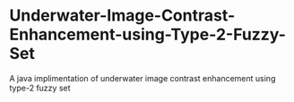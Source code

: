 # Underwater-Image-Contrast-Enhancement-using-Type-2-Fuzzy-Set
A java implimentation of underwater image contrast enhancement using type-2 fuzzy set

